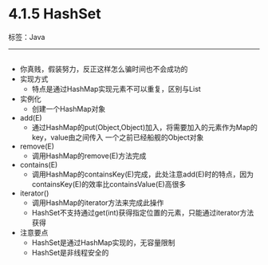 # 4.1.5 HashSet

标签：Java

---

## 

- 你真贱，假装努力，反正这样怎么骗时间也不会成功的
- 实现方式
	- 特点是通过HashMap实现元素不可以重复，区别与List
- 实例化
	- 创建一个HashMap对象
- add(E)
	- 通过HashMap的put(Object,Object)加入，将需要加入的元素作为Map的key，value由之间传入 一个之前已经船舰的Object对象
- remove(E)
	- 调用HashMap的remove(E)方法完成
- contains(E)
	- 调用HashMap的containsKey(E)完成，此处注意add(E)时的特点，因为containsKey(E)的效率比containsValue(E)高很多
- iterator()
	- 调用HashMap的iterator方法来完成此操作
	- HashSet不支持通过get(int)获得指定位置的元素，只能通过iterator方法获得
- 注意要点
	- HashSet是通过HashMap实现的，无容量限制
	- HashSet是非线程安全的